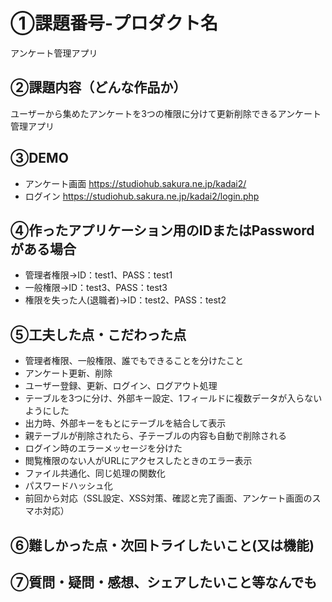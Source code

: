 # ①課題番号-プロダクト名

アンケート管理アプリ

## ②課題内容（どんな作品か）

ユーザーから集めたアンケートを3つの権限に分けて更新削除できるアンケート管理アプリ

## ③DEMO
- アンケート画面
https://studiohub.sakura.ne.jp/kadai2/
- ログイン
https://studiohub.sakura.ne.jp/kadai2/login.php

## ④作ったアプリケーション用のIDまたはPasswordがある場合

- 管理者権限→ID：test1、PASS：test1
- 一般権限→ID：test3、PASS：test3
- 権限を失った人(退職者)→ID：test2、PASS：test2

## ⑤工夫した点・こだわった点
- 管理者権限、一般権限、誰でもできることを分けたこと
- アンケート更新、削除
- ユーザー登録、更新、ログイン、ログアウト処理
- テーブルを3つに分け、外部キー設定、1フィールドに複数データが入らないようにした
- 出力時、外部キーをもとにテーブルを結合して表示
- 親テーブルが削除されたら、子テーブルの内容も自動で削除される
- ログイン時のエラーメッセージを分けた
- 閲覧権限のない人がURLにアクセスしたときのエラー表示
- ファイル共通化、同じ処理の関数化
- パスワードハッシュ化
- 前回から対応（SSL設定、XSS対策、確認と完了画面、アンケート画面のスマホ対応）


## ⑥難しかった点・次回トライしたいこと(又は機能)



## ⑦質問・疑問・感想、シェアしたいこと等なんでも





